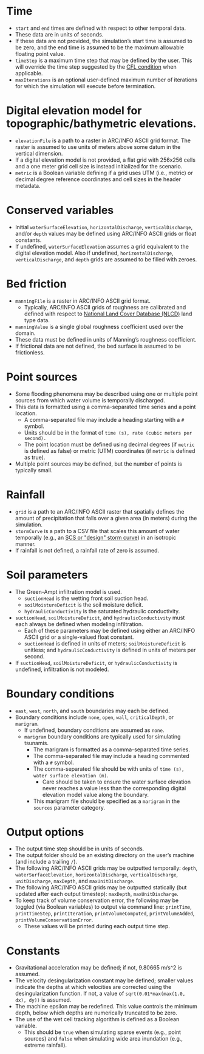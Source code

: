# Time	
- `start` and `end` times are defined with respect to other temporal data.
- These data are in units of seconds.
- If these data are not provided, the simulation’s start time is assumed to be zero, and the end time is assumed to be the maximum allowable floating point value.
- `timeStep` is a maximum time step that may be defined by the user. This will override the time step suggested by the [CFL condition](https://en.wikipedia.org/wiki/Courant%E2%80%93Friedrichs%E2%80%93Lewy_condition) when applicable.
- `maxIterations` is an optional user-defined maximum number of iterations for which the simulation will execute before termination.

# Digital elevation model for topographic/bathymetric elevations.
- `elevationFile` is a path to a raster in ARC/INFO ASCII grid format. The raster is assumed to use units of meters above some datum in the vertical dimension.
- If a digital elevation model is not provided, a flat grid with 256x256 cells and a one meter grid cell size is instead initialized for the scenario.
- `metric` is a Boolean variable defining if a grid uses UTM (i.e., metric) or decimal degree reference coordinates and cell sizes in the header metadata.

# Conserved variables
- Initial `waterSurfaceElevation`, `horizontalDischarge`, `verticalDischarge`, and/or `depth` values may be defined using ARC/INFO ASCII grids or float constants.
- If undefined, `waterSurfaceElevation` assumes a grid equivalent to the digital elevation model. Also if undefined, `horizontalDischarge`, `verticalDischarge`, and `depth` grids are assumed to be filled with zeroes.

# Bed friction	
- `manningFile` is a raster in ARC/INFO ASCII grid format.
  - Typically, ARC/INFO ASCII grids of roughness are calibrated and defined with respect to [National Land Cover Database (NLCD)](https://www.mrlc.gov/) land type data.
- `manningValue` is a single global roughness coefficient used over the domain.
- These data must be defined in units of Manning’s roughness coefficient.
- If frictional data are not defined, the bed surface is assumed to be frictionless.

# Point sources	
- Some flooding phenomena may be described using one or multiple point sources from which water volume is temporally discharged.
- This data is formatted using a comma-separated time series and a point location.
  - A comma-separated file may include a heading starting with a `#` symbol.
  - Units should be in the format of `time (s), rate (cubic meters per second).`
  - The point location must be defined using decimal degrees (if `metric` is defined as false) or metric (UTM) coordinates (if `metric` is defined as true).	
- Multiple point sources may be defined, but the number of points is typically small.

# Rainfall	
- `grid` is a path to an ARC/INFO ASCII raster that spatially defines the amount of precipitation that falls over a given area (in meters) during the simulation.	
- `stormCurve` is a path to a CSV file that scales this amount of water temporally (e.g., an [SCS or "design" storm curve](http://www.ce.utexas.edu/prof/maidment/GradHydro2010/Visual/DesignStorms.ppt)) in an isotropic manner.
- If rainfall is not defined, a rainfall rate of zero is assumed.

# Soil parameters
- The Green-Ampt infiltration model is used.
  - `suctionHead` is the wetting front soil suction head.
  - `soilMoistureDeficit` is the soil moisture deficit.
  - `hydraulicConductivity` is the saturated hydraulic conductivity.
- `suctionHead`, `soilMoistureDeficit`, and `hydraulicConductivity` must each always be defined when modeling infiltration.
  - Each of these parameters may be defined using either an ARC/INFO ASCII grid or a single-valued float constant.
  - `suctionHead` is defined in units of meters; `soilMoistureDeficit` is unitless; and `hydraulicConductivity` is defined in units of meters per second.
- If `suctionHead`, `soilMoistureDeficit`, or `hydraulicConductivity` is undefined, infiltration is not modeled.

# Boundary conditions
- `east`, `west`, `north`, and `south` boundaries may each be defined.
- Boundary conditions include `none`, `open`, `wall`, `criticalDepth`, or `marigram`.
  - If undefined, boundary conditions are assumed as `none`.
  - `marigram` boundary conditions are typically used for simulating tsunamis.
    - The marigram is formatted as a comma-separated time series.
    - The comma-separated file may include a heading commented with a `#` symbol.	
    - The comma-separated file should be with units of `time (s), water surface elevation (m)`.
      - Care should be taken to ensure the water surface elevation never reaches a value less than the corresponding digital elevation model value along the boundary.
    - This marigram file should be specified as a `marigram` in the `sources` parameter category.

# Output options	
- The output time step should be in units of seconds.
- The output folder should be an existing directory on the user’s machine (and include a trailing `/`).	
- The following ARC/INFO ASCII grids may be outputted temporally: `depth`, `waterSurfaceElevation`, `horizontalDischarge`, `verticalDischarge`, `unitDischarge`, `maxDepth`, and `maxUnitDischarge`.
- The following ARC/INFO ASCII grids may be outputted statically (but updated after each output timestep): `maxDepth`, `maxUnitDischarge`.
- To keep track of volume conservation error, the following may be toggled (via Boolean variables) to output via command line: `printTime`, 	`printTimeStep`, `printIteration`, `printVolumeComputed`, `printVolumeAdded`, `printVolumeConservationError`.
  - These values will be printed during each output time step.

# Constants		
- Gravitational acceleration may be defined; if not, 9.80665 m/s^2 is assumed.
- The velocity desingularization constant may be defined; smaller values indicate the depths at which velocities are corrected using the desingularization function. If not, a value of `sqrt(0.01*max(max(1.0, dx), dy))` is assumed.
- The machine epsilon may be redefined. This value controls the minimum depth, below which depths are numerically truncated to be zero.
- The use of the wet cell tracking algorithm is defined as a Boolean variable.
  - This should be `true` when simulating sparse events (e.g., point sources) and `false` when simulating wide area inundation (e.g., extreme rainfall).
